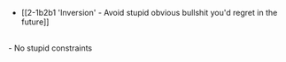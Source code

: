 - [[2-1b2b1 'Inversion' - Avoid stupid obvious bullshit you'd regret in the future]]
<br>
- No stupid constraints
